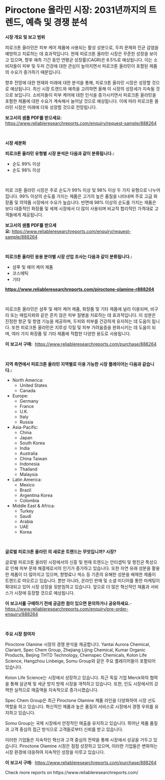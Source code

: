 <p><h1>Piroctone 올라민 시장: 2031년까지의 트렌드, 예측 및 경쟁 분석</h1></p><p><strong>시장 개요 및 보고 범위</strong></p>
<p><p>피로크톤 올라민은 피부 케어 제품에 사용되는 활성 성분으로, 두피 문제와 진균 감염을 예방하고 치료하는 데 효과적입니다. 현재 피로크톤 올라민 시장은 꾸준한 성장을 보이고 있으며, 향후 예측 기간 동안 연평균 성장률(CAGR)은 8.5%로 예상됩니다. 이는 소비자들이 피부 및 두피 건강에 대한 관심이 높아지면서 피로크톤 올라민이 포함된 제품의 수요가 증가하기 때문입니다.</p><p>향후 전망에 대한 현재와 미래에 대한 분석을 통해, 피로크톤 올라민 시장은 성장할 것으로 예상됩니다. 최신 시장 트렌드와 예측을 고려하면 올해 이 시장의 성장세가 지속될 것으로 보입니다. 소비자들이 피부 케어에 대한 인식을 증가시키면서 피로크톤 올라민을 포함한 제품에 대한 수요가 계속해서 늘어날 것으로 예상됩니다. 이에 따라 피로크톤 올라민 시장은 미래에 더욱 성장할 것으로 전망됩니다.</p></p>
<p><strong>보고서의 샘플 PDF를 받으세요:</strong> <a href="https://www.reliableresearchreports.com/enquiry/request-sample/888264">https://www.reliableresearchreports.com/enquiry/request-sample/888264</a></p>
<p>&nbsp;</p>
<p><strong>시장 세분화</strong></p>
<p><strong>피로크톤 올라민 유형별 시장 분석은 다음과 같이 분류됩니다.:</strong></p>
<p><ul><li>순도 99% 이상</li><li>순도 98% 이상</li></ul></p>
<p>&nbsp;</p>
<p><p>피로 크톤 올라민 시장은 주로 순도가 99% 이상 및 98% 이상 두 가지 유형으로 나누어집니다. 99% 이상의 순도를 가지는 제품은 고가의 높은 품질을 나타내며 주로 고급 화장품 및 의약품 시장에서 수요가 높습니다. 반면에 98% 이상의 순도를 가지는 제품은 보다 대중적인 화장품 및 세제 시장에서 더 많이 사용되며 비교적 합리적인 가격대로 고객들에게 제공됩니다.</p></p>
<p><strong>보고서의 샘플 PDF를 받으세요:</strong>&nbsp;<a href="https://www.reliableresearchreports.com/enquiry/request-sample/888264">https://www.reliableresearchreports.com/enquiry/request-sample/888264</a></p>
<p>&nbsp;</p>
<p><strong> 피로크톤 올라민 응용 분야별 시장 산업 조사는 다음과 같이 분류됩니다.:</strong></p>
<p><ul><li>샴푸 및 헤어 케어 제품</li><li>코스메틱</li><li>기타</li></ul></p>
<p><strong><a href="https://www.reliableresearchreports.com/piroctone-olamine-r888264">https://www.reliableresearchreports.com/piroctone-olamine-r888264</a></strong></p>
<p>&nbsp;</p>
<p><p>피로크톤 올라민은 샴푸 및 헤어 케어 제품, 화장품 및 기타 제품에 널리 이용되며, 비구리 또는 매립지뢰와 같은 흔치 않은 피부 질병을 치료하는 데 효과적입니다. 이 성분은 진정한 항균 및 항염 기능을 제공하며, 두피와 피부를 건강하게 유지하는 데 도움이 됩니다. 또한 피로크톤 올라민은 지루성 각질 및 피부 가려움증을 완화시키는 데 도움이 되며, 여러 가지 화장품 및 기타 제품에 적합한 다양한 용도로 사용됩니다.</p></p>
<p><strong>이 보고서 구매:</strong>&nbsp; <a href="https://www.reliableresearchreports.com/purchase/888264">https://www.reliableresearchreports.com/purchase/888264</a></p>
<p>&nbsp;</p>
<p><strong>지역 측면에서 피로크톤 올라민 지역별로 이용 가능한 시장 플레이어는 다음과 같습니다.:</strong></p>
<p><ul>
    <li>
        North America:
        <ul>
            <li>United States</li>
            <li>Canada</li>
        </ul>
    </li>
    <li>
        Europe:
        <ul>
            <li>Germany</li>
            <li>France</li>
            <li>U.K.</li>
            <li>Italy</li>
            <li>Russia</li>
        </ul>
    </li>
    <li>
        Asia-Pacific:
        <ul>
            <li>China</li>
            <li>Japan</li>
            <li>South Korea</li>
            <li>India</li>
            <li>Australia</li>
            <li>China Taiwan</li>
            <li>Indonesia</li>
            <li>Thailand</li>
            <li>Malaysia</li>
        </ul>
    </li>
    <li>
        Latin America:
        <ul>
            <li>Mexico</li>
            <li>Brazil</li>
            <li>Argentina Korea</li>
            <li>Colombia</li>
        </ul>
    </li>
    <li>
        Middle East & Africa:
        <ul>
            <li>Turkey</li>
            <li>Saudi</li>
            <li>Arabia</li>
            <li>UAE</li>
            <li>Korea</li>
        </ul>
    </li>
    </ul></p>
<p>&nbsp;</p>
<p><strong>글로벌 피로크톤 올라민 의 새로운 트렌드는 무엇입니까? 시장?</strong></p>
<p><p>글로벌 피로크톤 올라민 시장에서의 신흥 및 현재 트렌드는 안티셉틱 및 항진균 특성으로 인해 피부 문제 해결제로서의 인기가 증가하고 있습니다. 또한 자연 유래 성분을 활용한 제품이 더 많아지고 있으며, 향향료나 색소 등 기존의 유해한 성분을 배제한 제품이 트렌드로 떠오르고 있습니다. 뿐만 아니라, 온라인 판매 및 소셜 미디어를 통한 마케팅이 확대되고 있어 시장 성장을 뒷받침하고 있습니다. 앞으로 더 많은 혁신적인 제품과 서비스가 시장에 등장할 것으로 예상됩니다.</p></p>
<p><strong>이 보고서를 구매하기 전에 궁금한 점이 있으면 문의하거나 공유하세요.</strong>- <a href="https://www.reliableresearchreports.com/enquiry/pre-order-enquiry/888264">https://www.reliableresearchreports.com/enquiry/pre-order-enquiry/888264</a></p>
<p>&nbsp;</p>
<p><strong>주요 시장 참여자</strong></p>
<p><p>Piroctone Olamine 시장의 경쟁 분석을 제공합니다. Yantai Aurora Chemical, Clariant, Spec Chem Group, Zhejiang Lijing Chemical, Kumar Organic Products, Beijing THTD Technology, Chemspec Chemicals, Kolon Life Science, Hangzhou Linbeige, Somu Group와 같은 주요 플레이어들이 포함되어 있습니다.</p><p>Kolon Life Science는 시장에서 성장하고 있습니다. 최근 독일 기업 Merck와의 협력을 통해 살균제 및 세균 방지 방제 시장을 개척하고 있습니다. 또한, 인도 시장에서의 강력한 실적으로 매출액을 지속적으로 증가시켰습니다.</p><p>Spec Chem Group은 최근 Piroctone Olamine 제품 라인을 다양화하여 시장 선도 역할을 하고 있습니다. 혁신적인 제품과 높은 품질의 서비스로 시장에서 경쟁 우위를 유지하고 있습니다.</p><p>Somu Group는 국제 시장에서 안정적인 매출을 유지하고 있습니다. 뛰어난 제품 품질과 고객 중심의 접근 방식으로 고객들로부터 신뢰를 받고 있습니다.</p><p>이러한 기업들은 지속적인 혁신과 고객 중심의 전략을 통해 시장에서 성공을 거두고 있습니다. Piroctone Olamine 시장은 점점 성장하고 있으며, 이러한 기업들은 변화하는 시장 환경에 대응하여 지속적인 성장을 이루고 있습니다.</p></p>
<p><strong>이 보고서 구매:</strong>&nbsp;&nbsp;<a href="https://www.reliableresearchreports.com/purchase/888264">https://www.reliableresearchreports.com/purchase/888264</a></p>
<p>Check more reports on https://www.reliableresearchreports.com/</p>